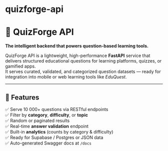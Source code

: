 # quizforge-api
# 🧠 QuizForge API
**The intelligent backend that powers question-based learning tools.**

QuizForge API is a lightweight, high-performance **FastAPI** service that delivers structured educational questions for learning platforms, quizzes, or gamified apps.  
It serves curated, validated, and categorized question datasets — ready for integration into mobile or web learning tools like *EduQuest*.

---

## 🚀 Features

✅ Serve 10 000+ questions via RESTful endpoints  
✅ Filter by **category**, **difficulty**, or **topic**  
✅ Random or paginated results  
✅ Real-time **answer validation** endpoint  
✅ Built-in **analytics** (counts by category & difficulty)  
✅ Ready for Supabase / Postgres or JSON data  
✅ Auto-generated Swagger docs at `/docs`

